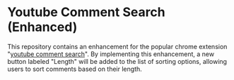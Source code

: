# Youtube Comment Search (Enhanced)

This repository contains an enhancement for the popular chrome extension "[youtube comment search](https://chrome.google.com/webstore/detail/ycs-youtube-comment-searc/pmfhcilikeembgbiadjiojgfgcfbcoaa)". By implementing this enhancement, a new button labeled "Length" will be added to the list of sorting options, allowing users to sort comments based on their length.

